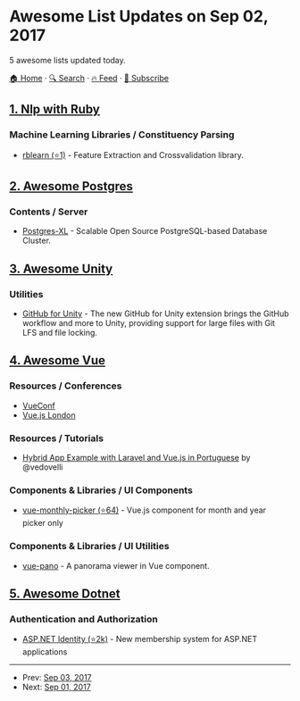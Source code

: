 # Awesome List Updates on Sep 02, 2017

5 awesome lists updated today.

[🏠 Home](/README.md) · [🔍 Search](https://www.trackawesomelist.com/search/) · [🔥 Feed](https://www.trackawesomelist.com/rss.xml) · [📮 Subscribe](https://trackawesomelist.us17.list-manage.com/subscribe?u=d2f0117aa829c83a63ec63c2f&id=36a103854c)



## [1. Nlp with Ruby](/content/arbox/nlp-with-ruby/README.md)

### Machine Learning Libraries / Constituency Parsing

*   [rblearn (⭐1)](https://github.com/himkt/rblearn) - Feature Extraction and Crossvalidation library.

## [2. Awesome Postgres](/content/dhamaniasad/awesome-postgres/README.md)

### Contents / Server

*   [Postgres-XL](https://www.postgres-xl.org/) - Scalable Open Source PostgreSQL-based Database Cluster.

## [3. Awesome Unity](/content/RyanNielson/awesome-unity/README.md)

### Utilities

*   [GitHub for Unity](https://unity.github.com/) - The new GitHub for Unity extension brings the GitHub workflow and more to Unity, providing support for large files with Git LFS and file locking.

## [4. Awesome Vue](/content/vuejs/awesome-vue/README.md)

### Resources / Conferences

*   [VueConf](http://conf.vuejs.org)
*   [Vue.js London](http://vuejs.london)

### Resources / Tutorials

*   [Hybrid App Example with Laravel and Vue.js in Portuguese](https://www.youtube.com/watch?v=TGSJjDahlrQ) by @vedovelli

### Components & Libraries / UI Components

*   [vue-monthly-picker (⭐64)](https://github.com/ittus/vue-monthly-picker) - Vue.js component for month and year picker only

### Components & Libraries / UI Utilities

*   [vue-pano](https://github.com/ChiChou/vue-pano) - A panorama viewer in Vue component.

## [5. Awesome Dotnet](/content/quozd/awesome-dotnet/README.md)

### Authentication and Authorization

*   [ASP.NET Identity (⭐2k)](https://github.com/aspnet/Identity/) - New membership system for ASP.NET applications

---

- Prev: [Sep 03, 2017](/content/2017/09/03/README.md)
- Next: [Sep 01, 2017](/content/2017/09/01/README.md)